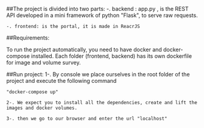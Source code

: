 ##The project is divided into two parts:
	-. backend : app.py , is the REST API developed in a mini framework of python "Flask", to serve raw requests.

	-. frontend: is the portal, it is made in ReacrJS

##Requirements:

To run the project automatically, you need to have docker and docker-compose installed.
Each folder (frontend, backend) has its own dockerfile for image and volume survey.

##Run project:
	1-. By console we place ourselves in the root folder of the project and execute the following command  

	"docker-compose up"

	2-. We expect you to install all the dependencies, create and lift the images and docker volumes.

	3-. then we go to our browser and enter the url "localhost"   
